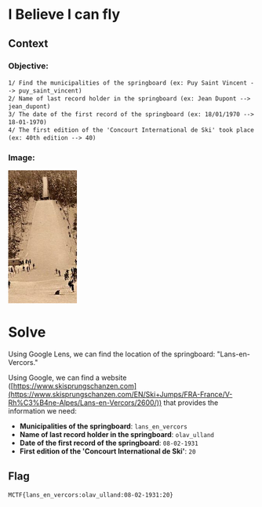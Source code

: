 # I Believe I can fly

## Context

### Objective:

```
1/ Find the municipalities of the springboard (ex: Puy Saint Vincent --> puy_saint_vincent)
2/ Name of last record holder in the springboard (ex: Jean Dupont --> jean_dupont)
3/ The date of the first record of the springboard (ex: 18/01/1970 --> 18-01-1970)
4/ The first edition of the 'Concourt International de Ski' took place (ex: 40th edition --> 40)
```

### Image:

![Springboard Image](I_believe_i_can_fly.png)

# Solve

Using Google Lens, we can find the location of the springboard: "Lans-en-Vercors."

Using Google, we can find a website ([https://www.skisprungschanzen.com](https://www.skisprungschanzen.com/EN/Ski+Jumps/FRA-France/V-Rh%C3%B4ne-Alpes/Lans-en-Vercors/2600/)) that provides the information we need:

- **Municipalities of the springboard**: `lans_en_vercors`
- **Name of last record holder in the springboard**: `olav_ulland`
- **Date of the first record of the springboard**: `08-02-1931`
- **First edition of the 'Concourt International de Ski'**: `20`

## Flag

```
MCTF{lans_en_vercors:olav_ulland:08-02-1931:20}
```
